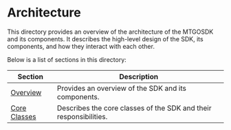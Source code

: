 # Architecture

This directory provides an overview of the architecture of the MTGOSDK and its components. It describes the high-level design of the SDK, its components, and how they interact with each other.

Below is a list of sections in this directory:

| Section | Description |
| --- | --- |
| [Overview](overview.md) | Provides an overview of the SDK and its components. |
| [Core Classes](core-classes.md) | Describes the core classes of the SDK and their responsibilities. |
